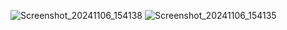 ![Screenshot_20241106_154138](https://github.com/user-attachments/assets/d2236bfd-73b6-4135-852c-a35f7d404e15)
![Screenshot_20241106_154135](https://github.com/user-attachments/assets/d6b38203-7416-4351-965d-9e2f0ed57329)
